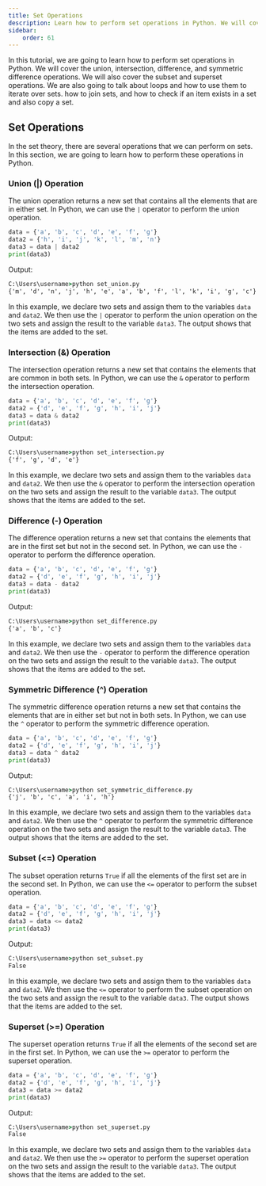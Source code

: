 ```yaml
---
title: Set Operations
description: Learn how to perform set operations in Python. We will cover the union, intersection, difference, and symmetric difference operations. We will also cover the subset and superset operations. We are also going to talk about loops and how to use them to iterate over sets. how to join sets, and how to check if an item exists in a set and also copy a set.
sidebar: 
    order: 61
---
```


In this tutorial, we are going to learn how to perform set operations in Python. We will cover the union, intersection, difference, and symmetric difference operations. We will also cover the subset and superset operations. We are also going to talk about loops and how to use them to iterate over sets. how to join sets, and how to check if an item exists in a set and also copy a set.

## Set Operations
In the set theory, there are several operations that we can perform on sets. In this section, we are going to learn how to perform these operations in Python.

### Union (|) Operation
The union operation returns a new set that contains all the elements that are in either set. In Python, we can use the `|` operator to perform the union operation.

<!-- ```python title="set_update.py" showLineNumbers{1} {1-3}
data = {'a', 'b', 'c', 'd', 'e', 'f', 'g'}
data2 = {'h', 'i', 'j', 'k', 'l', 'm', 'n'}
data.update(data2)
print(data)
```

Output:

```cmd title="command" showLineNumbers{1} {2-3}
C:\Users\username>python set_update.py
{'a', 'e', 'd', 'g', 'l', 'j', 'n', 'm', 'b', 'i', 'h', 'f', 'k', 'c'}
```

In this example, we declare two sets and assign them to the variables `data` and `data2`. We then add the items of the `data2` set to the `data` set using the `update()` method. The output shows that the items are added to the set. -->

```python title="set_union.py" showLineNumbers{1} {1-3}
data = {'a', 'b', 'c', 'd', 'e', 'f', 'g'}
data2 = {'h', 'i', 'j', 'k', 'l', 'm', 'n'}
data3 = data | data2
print(data3)
```

Output:

```cmd title="command" showLineNumbers{1} {2-3}
C:\Users\username>python set_union.py
{'m', 'd', 'n', 'j', 'h', 'e', 'a', 'b', 'f', 'l', 'k', 'i', 'g', 'c'}
```

In this example, we declare two sets and assign them to the variables `data` and `data2`. We then use the `|` operator to perform the union operation on the two sets and assign the result to the variable `data3`. The output shows that the items are added to the set.


### Intersection (&) Operation
The intersection operation returns a new set that contains the elements that are common in both sets. In Python, we can use the `&` operator to perform the intersection operation.

```python title="set_intersection.py" showLineNumbers{1} {1-3}
data = {'a', 'b', 'c', 'd', 'e', 'f', 'g'}
data2 = {'d', 'e', 'f', 'g', 'h', 'i', 'j'}
data3 = data & data2
print(data3)
```

Output:

```cmd title="command" showLineNumbers{1} {2-3}
C:\Users\username>python set_intersection.py
{'f', 'g', 'd', 'e'}
```

In this example, we declare two sets and assign them to the variables `data` and `data2`. We then use the `&` operator to perform the intersection operation on the two sets and assign the result to the variable `data3`. The output shows that the items are added to the set.

### Difference (-) Operation
The difference operation returns a new set that contains the elements that are in the first set but not in the second set. In Python, we can use the `-` operator to perform the difference operation.

```python title="set_difference.py" showLineNumbers{1} {1-3}
data = {'a', 'b', 'c', 'd', 'e', 'f', 'g'}
data2 = {'d', 'e', 'f', 'g', 'h', 'i', 'j'}
data3 = data - data2
print(data3)
```

Output:

```cmd title="command" showLineNumbers{1} {2-3}
C:\Users\username>python set_difference.py
{'a', 'b', 'c'}
```

In this example, we declare two sets and assign them to the variables `data` and `data2`. We then use the `-` operator to perform the difference operation on the two sets and assign the result to the variable `data3`. The output shows that the items are added to the set.

### Symmetric Difference (^) Operation
The symmetric difference operation returns a new set that contains the elements that are in either set but not in both sets. In Python, we can use the `^` operator to perform the symmetric difference operation.

```python title="set_symmetric_difference.py" showLineNumbers{1} {1-3}
data = {'a', 'b', 'c', 'd', 'e', 'f', 'g'}
data2 = {'d', 'e', 'f', 'g', 'h', 'i', 'j'}
data3 = data ^ data2
print(data3)
```

Output:

```cmd title="command" showLineNumbers{1} {2-3}
C:\Users\username>python set_symmetric_difference.py
{'j', 'b', 'c', 'a', 'i', 'h'}
```

In this example, we declare two sets and assign them to the variables `data` and `data2`. We then use the `^` operator to perform the symmetric difference operation on the two sets and assign the result to the variable `data3`. The output shows that the items are added to the set.

### Subset (<=) Operation
The subset operation returns `True` if all the elements of the first set are in the second set. In Python, we can use the `<=` operator to perform the subset operation.

```python title="set_subset.py" showLineNumbers{1} {1-3}
data = {'a', 'b', 'c', 'd', 'e', 'f', 'g'}
data2 = {'d', 'e', 'f', 'g', 'h', 'i', 'j'}
data3 = data <= data2
print(data3)
```

Output:

```cmd title="command" showLineNumbers{1} {2-3}
C:\Users\username>python set_subset.py
False
```

In this example, we declare two sets and assign them to the variables `data` and `data2`. We then use the `<=` operator to perform the subset operation on the two sets and assign the result to the variable `data3`. The output shows that the items are added to the set.

### Superset (>=) Operation
The superset operation returns `True` if all the elements of the second set are in the first set. In Python, we can use the `>=` operator to perform the superset operation.

```python title="set_superset.py" showLineNumbers{1} {1-3}
data = {'a', 'b', 'c', 'd', 'e', 'f', 'g'}
data2 = {'d', 'e', 'f', 'g', 'h', 'i', 'j'}
data3 = data >= data2
print(data3)
```

Output:

```cmd title="command" showLineNumbers{1} {2-3}
C:\Users\username>python set_superset.py
False
```

In this example, we declare two sets and assign them to the variables `data` and `data2`. We then use the `>=` operator to perform the superset operation on the two sets and assign the result to the variable `data3`. The output shows that the items are added to the set.

